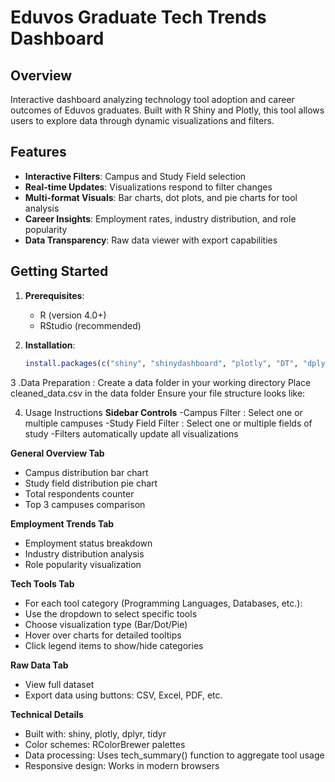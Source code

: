 # Eduvos Graduate Tech Trends Dashboard

## Overview
Interactive dashboard analyzing technology tool adoption and career outcomes of Eduvos graduates. Built with R Shiny and Plotly, this tool allows users to explore data through dynamic visualizations and filters.

## Features
- **Interactive Filters**: Campus and Study Field selection
- **Real-time Updates**: Visualizations respond to filter changes
- **Multi-format Visuals**: Bar charts, dot plots, and pie charts for tool analysis
- **Career Insights**: Employment rates, industry distribution, and role popularity
- **Data Transparency**: Raw data viewer with export capabilities

## Getting Started
1. **Prerequisites**:
   - R (version 4.0+)
   - RStudio (recommended)

2. **Installation**:
   ```r
   install.packages(c("shiny", "shinydashboard", "plotly", "DT", "dplyr", "tidyr", "RColorBrewer"))
   
3 .Data Preparation :
  Create a data folder in your working directory
  Place cleaned_data.csv in the data folder
  Ensure your file structure looks like:

4. Usage Instructions
**Sidebar Controls**
    -Campus Filter : Select one or multiple campuses
    -Study Field Filter : Select one or multiple fields of study
    -Filters automatically update all visualizations
   
**General Overview Tab**
   - Campus distribution bar chart
   - Study field distribution pie chart
   - Total respondents counter
   - Top 3 campuses comparison
    
**Employment Trends Tab**
   - Employment status breakdown
   - Industry distribution analysis
   - Role popularity visualization
    
**Tech Tools Tab**
   - For each tool category (Programming Languages, Databases, etc.):
   - Use the dropdown to select specific tools
   - Choose visualization type (Bar/Dot/Pie)
   - Hover over charts for detailed tooltips
   - Click legend items to show/hide categories
    
**Raw Data Tab**
 - View full dataset
 - Export data using buttons: CSV, Excel, PDF, etc.

**Technical Details**
  - Built with: shiny, plotly, dplyr, tidyr
  - Color schemes: RColorBrewer palettes
  - Data processing: Uses tech_summary() function to aggregate tool usage
  - Responsive design: Works in modern browsers
